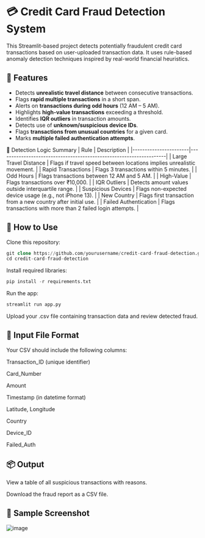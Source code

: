 #  💳 Credit Card Fraud Detection System
This Streamlit-based project detects potentially fraudulent credit card transactions based on user-uploaded transaction data. It uses rule-based anomaly detection techniques inspired by real-world financial heuristics.

## 🚀 Features
- Detects **unrealistic travel distance** between consecutive transactions.
- Flags **rapid multiple transactions** in a short span.
- Alerts on **transactions during odd hours** (12 AM – 5 AM).
- Highlights **high-value transactions** exceeding a threshold.
- Identifies **IQR outliers** in transaction amounts.
- Detects use of **unknown/suspicious device IDs**.
- Flags **transactions from unusual countries** for a given card.
- Marks **multiple failed authentication attempts**.

🧪 Detection Logic Summary
| Rule                  | Description                                                        |
|-----------------------|--------------------------------------------------------------------|
| Large Travel Distance | Flags if travel speed between locations implies unrealistic movement. |
| Rapid Transactions    | Flags 3 transactions within 5 minutes.                             |
| Odd Hours             | Flags transactions between 12 AM and 5 AM.                         |
| High-Value            | Flags transactions over ₹10,000.                                   |
| IQR Outliers          | Detects amount values outside interquartile range.                 |
| Suspicious Devices    | Flags non-expected device usage (e.g., not iPhone 13).             |
| New Country           | Flags first transaction from a new country after initial use.      |
| Failed Authentication | Flags transactions with more than 2 failed login attempts.         |

## 📂 How to Use
Clone this repository:

```sql
git clone https://github.com/yourusername/credit-card-fraud-detection.git
cd credit-card-fraud-detection
```

Install required libraries:

```sql
pip install -r requirements.txt
```

Run the app:

```sql
streamlit run app.py
```

Upload your .csv file containing transaction data and review detected fraud.

## 📝 Input File Format
Your CSV should include the following columns:

Transaction_ID (unique identifier)

Card_Number

Amount

Timestamp (in datetime format)

Latitude, Longitude

Country

Device_ID

Failed_Auth

## 📦 Output
View a table of all suspicious transactions with reasons.

Download the fraud report as a CSV file.

## 📸 Sample Screenshot

![image](https://github.com/user-attachments/assets/77c17f90-b344-4eed-b5f9-59feb054d046)


